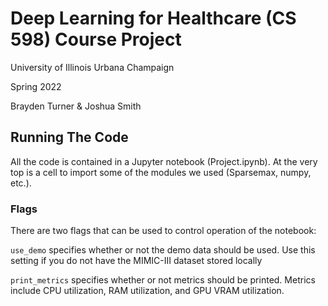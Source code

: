 # Deep Learning for Healthcare (CS 598) Course Project

University of Illinois Urbana Champaign

Spring 2022

Brayden Turner & Joshua Smith


## Running The Code
All the code is contained in a Jupyter notebook (Project.ipynb). At the very top is a cell to import some of the modules we used (Sparsemax, numpy, etc.).

### Flags 

There are two flags that can be used to control operation of the notebook:

`use_demo` specifies whether or not the demo data should be used. Use this setting if you do not have the MIMIC-III dataset stored locally

`print_metrics` specifies whether or not metrics should be printed. Metrics include CPU utilization, RAM utilization, and GPU VRAM utilization.
